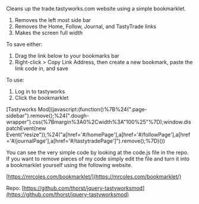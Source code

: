 Cleans up the trade.tastyworks.com website using a simple bookmarklet.
1. Removes the left most side bar
1. Removes the Home, Follow, Journal, and TastyTrade links
1. Makes the screen full  width

To save either:
1. Drag the link below to your bookmarks bar
2. Right-click > Copy Link Address, then create a new bookmark, paste the link code in, and save

To use:
1. Log in to tastyworks
1. Click the bookmarklet

[Tastyworks Mod](javascript:(function()%7B%24(".page-sidebar").remove();%24(".dough-wrapper").css(%7Bmargin%3A0%2Cwidth%3A"100%25"%7D);window.dispatchEvent(new Event("resize"));%24("a[href='#/homePage'],a[href='#/followPage'],a[href='#/journalPage'],a[href='#/tastytradePage']").remove();%7D)())


You can see the very simple code by looking at the code.js file in the repo. If you want to remove pieces of my code simply edit the file and turn it into a bookmarklet yourself using the following website.

[https://mrcoles.com/bookmarklet/](https://mrcoles.com/bookmarklet/)

Repo:
[https://github.com/thorst/jquery-tastyworksmod](https://github.com/thorst/jquery-tastyworksmod)

